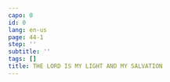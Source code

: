 ```yaml
---
capo: 0
id: 0
lang: en-us
page: 44-1
step: ''
subtitle: ''
tags: []
title: THE LORD IS MY LIGHT AND MY SALVATION
---
```


